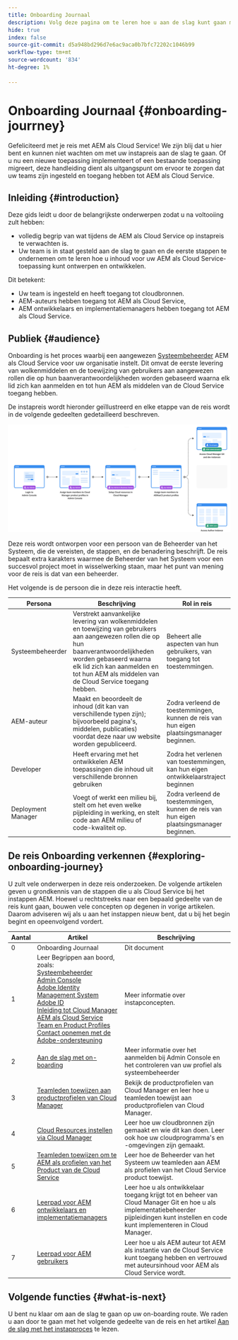 ```yaml
---
title: Onboarding Journaal
description: Volg deze pagina om te leren hoe u aan de slag kunt gaan met een instapreis
hide: true
index: false
source-git-commit: d5a948bd296d7e6ac9aca0b7bfc72202c1046b99
workflow-type: tm+mt
source-wordcount: '834'
ht-degree: 1%

---
```


# Onboarding Journaal {#onboarding-jourrney}

Gefeliciteerd met je reis met AEM als Cloud Service! We zijn blij dat u hier bent en kunnen niet wachten om met uw instapreis aan de slag te gaan. Of u nu een nieuwe toepassing implementeert of een bestaande toepassing migreert, deze handleiding dient als uitgangspunt om ervoor te zorgen dat uw teams zijn ingesteld en toegang hebben tot AEM als Cloud Service.

## Inleiding {#introduction}

Deze gids leidt u door de belangrijkste onderwerpen zodat u na voltooiing zult hebben:

* volledig begrip van wat tijdens de AEM als Cloud Service op instapreis te verwachten is.
* Uw team is in staat gesteld aan de slag te gaan en de eerste stappen te ondernemen om te leren hoe u inhoud voor uw AEM als Cloud Service-toepassing kunt ontwerpen en ontwikkelen.

Dit betekent:

* Uw team is ingesteld en heeft toegang tot cloudbronnen.
* AEM-auteurs hebben toegang tot AEM als Cloud Service,
* AEM ontwikkelaars en implementatiemanagers hebben toegang tot AEM als Cloud Service.


## Publiek {#audience}

Onboarding is het proces waarbij een aangewezen [Systeembeheerder](https://experienceleague.adobe.com/docs/experience-manager-cloud-service/onboarding/onboarding-concepts/system-administrator.html?lang=en) AEM als Cloud Service voor uw organisatie instelt. Dit omvat de eerste levering van wolkenmiddelen en de toewijzing van gebruikers aan aangewezen rollen die op hun baanverantwoordelijkheden worden gebaseerd waarna elk lid zich kan aanmelden en tot hun AEM als middelen van de Cloud Service toegang hebben.

De instapreis wordt hieronder geïllustreerd en elke etappe van de reis wordt in de volgende gedeelten gedetailleerd beschreven.

![](/help/onboarding/onboarding-journey/assets/onboarding-journey.png)

Deze reis wordt ontworpen voor een persoon van de Beheerder van het Systeem, die de vereisten, de stappen, en de benadering beschrijft. De reis bepaalt extra karakters waarmee de Beheerder van het Systeem voor een succesvol project moet in wisselwerking staan, maar het punt van mening voor de reis is dat van een beheerder.

Het volgende is de persoon die in deze reis interactie heeft.

| Persona | Beschrijving | Rol in reis |
|---|---|---|
| Systeembeheerder | Verstrekt aanvankelijke levering van wolkenmiddelen en toewijzing van gebruikers aan aangewezen rollen die op hun baanverantwoordelijkheden worden gebaseerd waarna elk lid zich kan aanmelden en tot hun AEM als middelen van de Cloud Service toegang hebben. | Beheert alle aspecten van hun gebruikers, van toegang tot toestemmingen. |
| AEM-auteur | Maakt en beoordeelt de inhoud (dit kan van verschillende typen zijn); bijvoorbeeld pagina&#39;s, middelen, publicaties) voordat deze naar uw website worden gepubliceerd. | Zodra verleend de toestemmingen, kunnen de reis van hun eigen plaatsingsmanager beginnen. |
| Developer | Heeft ervaring met het ontwikkelen AEM toepassingen die inhoud uit verschillende bronnen gebruiken | Zodra het verlenen van toestemmingen, kan hun eigen ontwikkelaarstraject beginnen |
| Deployment Manager | Voegt of werkt een milieu bij, stelt om het even welke pijpleiding in werking, en stelt code aan AEM milieu of code-kwaliteit op. | Zodra verleend de toestemmingen, kunnen de reis van hun eigen plaatsingsmanager beginnen. |

## De reis Onboarding verkennen {#exploring-onboarding-journey}

U zult vele onderwerpen in deze reis onderzoeken. De volgende artikelen geven u grondkennis van de stappen die u als Cloud Service bij het instappen AEM. Hoewel u rechtstreeks naar een bepaald gedeelte van de reis kunt gaan, bouwen vele concepten op degenen in vorige artikelen. Daarom adviseren wij als u aan het instappen nieuw bent, dat u bij het begin begint en opeenvolgend vordert.

| Aantal | Artikel | Beschrijving |
|---|---|---|
| 0 | Onboarding Journaal | Dit document |
| 1 | Leer Begrippen aan boord, zoals:<br>[Systeembeheerder](https://experienceleague.adobe.com/docs/experience-manager-cloud-service/onboarding/onboarding-concepts/system-administrator.html?lang=en)<br>[Admin Console](https://experienceleague.adobe.com/docs/experience-manager-cloud-service/onboarding/onboarding-concepts/admin-console.html?lang=en)<br>[Adobe Identity Management System](https://experienceleague.adobe.com/docs/experience-manager-cloud-service/onboarding/onboarding-concepts/ims.html?lang=en)<br>[Adobe ID](https://experienceleague.adobe.com/docs/experience-manager-cloud-service/onboarding/onboarding-concepts/adobe-id.html?lang=en)<br>[Inleiding tot Cloud Manager](https://experienceleague.adobe.com/docs/experience-manager-cloud-service/onboarding/onboarding-concepts/cloud-manager-introduction.html?lang=en)<br>[AEM als Cloud Service Team en Product Profiles](https://experienceleague.adobe.com/docs/experience-manager-cloud-service/onboarding/onboarding-concepts/aem-cs-team-product-profiles.html?lang=en)<br>[Contact opnemen met de Adobe-ondersteuning](https://experienceleague.adobe.com/docs/experience-manager-cloud-service/onboarding/onboarding-concepts/onboarding-help-resources.html?lang=en) | Meer informatie over instapconcepten. |
| 2 | [Aan de slag met on-boarding](/help/onboarding/onboarding-journey/get-started-onboarding-journey.md) | Meer informatie over het aanmelden bij Admin Console en het controleren van uw profiel als systeembeheerder |
| 3 | [Teamleden toewijzen aan productprofielen van Cloud Manager](/help/onboarding/onboarding-journey/assign-team-members-cloud-manager.md) | Bekijk de productprofielen van Cloud Manager en leer hoe u teamleden toewijst aan productprofielen van Cloud Manager. |
| 4 | [Cloud Resources instellen via Cloud Manager](/help/onboarding/onboarding-journey/setup-cloud-resources-via-cloud-manager.md) | Leer hoe uw cloudbronnen zijn gemaakt en wie dit kan doen. Leer ook hoe uw cloudprogramma&#39;s en -omgevingen zijn gemaakt. |
| 5 | [Teamleden toewijzen om te AEM als profielen van het Product van de Cloud Service](/help/onboarding/onboarding-journey/assign-team-members-aem-cloud-service.md) | Leer hoe de Beheerder van het Systeem uw teamleden aan AEM als profielen van het Cloud Service product toewijst. |
| 6 | [Leerpad voor AEM ontwikkelaars en implementatiemanagers](/help/onboarding/onboarding-journey/learning-path-developers-deploymentmanagers.md) | Leer hoe u als ontwikkelaar toegang krijgt tot en beheer van Cloud Manager Git en hoe u als implementatiebeheerder pijpleidingen kunt instellen en code kunt implementeren in Cloud Manager. |
| 7 | [Leerpad voor AEM gebruikers](/help/onboarding/onboarding-journey/learning-path-aem-users.md) | Leer hoe u als AEM auteur tot AEM als instantie van de Cloud Service kunt toegang hebben en vertrouwd met auteursinhoud voor AEM als Cloud Service wordt. |

## Volgende functies {#what-is-next}

U bent nu klaar om aan de slag te gaan op uw on-boarding route. We raden u aan door te gaan met het volgende gedeelte van de reis en het artikel [Aan de slag met het instapproces](/help/onboarding/onboarding-journey/get-started-onboarding-journey.md) te lezen.